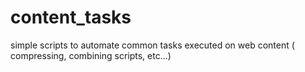 content_tasks
=============

simple scripts to automate common tasks executed on web content ( compressing, combining scripts, etc...)